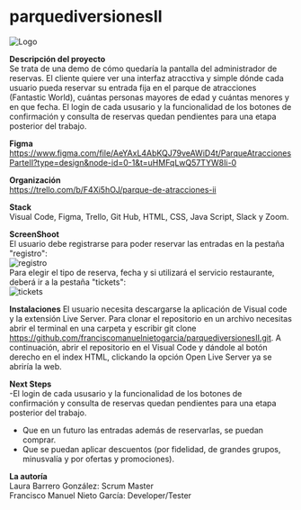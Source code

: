 # parquediversionesII
![Logo](https://github.com/franciscomanuelnietogarcia/parquediversionesII/assets/132559559/1c27d00c-6402-4304-b384-4b6e783529a5)

**Descripción del proyecto**
<br>
Se trata de una demo de cómo quedaría la pantalla del administrador de reservas. El cliente quiere ver una interfaz atracctiva y simple dónde cada usuario pueda reservar su entrada fija en el parque de atracciones (Fantastic World), cuántas personas mayores de edad y cuántas menores y en que fecha. 
El login de cada ususario y la funcionalidad de los botones de confirmación y consulta de reservas quedan pendientes para una etapa posterior del trabajo.

**Figma**
<br>
https://www.figma.com/file/AeYAxL4AbKQJ79veAWiD4t/ParqueAtraccionesParteII?type=design&node-id=0-1&t=uHMFqLwQ57TYW8Ii-0

**Organización**
<br>
https://trello.com/b/F4Xi5hOJ/parque-de-atracciones-ii 

**Stack**
<br>
Visual Code, Figma, Trello, Git Hub, HTML, CSS, Java Script, Slack y Zoom.

**ScreenShoot**
<br>
El usuario debe registrarse para poder reservar las entradas en la pestaña "registro":
<br>
![registro](https://github.com/franciscomanuelnietogarcia/parquediversionesII/assets/132559559/a094181b-63bb-4085-9618-5093777396f6)
<br>
Para elegir el tipo de reserva, fecha y si utilizará el servicio restaurante, deberá ir a la pestaña "tickets":
<br>
![tickets](https://github.com/franciscomanuelnietogarcia/parquediversionesII/assets/132559559/e56cdb4e-c9d4-41a2-b422-b03ef0efd4ae)

**Instalaciones**
El usuario necesita descargarse la aplicación de Visual code y la extensión Live Server. Para clonar el repositorio en un archivo necesitas abrir el terminal en una carpeta y escribir git clone https://github.com/franciscomanuelnietogarcia/parquediversionesII.git. A continuación, abrir el repositorio en el Visual Code y dándole al botón derecho en el index HTML, clickando la opción Open Live Server ya se abriría la web. 

**Next Steps**
<br>
-El login de cada ususario y la funcionalidad de los botones de confirmación y consulta de reservas quedan pendientes para una etapa posterior del trabajo.
- Que en un futuro las entradas además de reservarlas, se puedan comprar.
- Que se puedan aplicar descuentos (por fidelidad, de grandes grupos, minusvalía y por ofertas y promociones).

**La autoría**
<br>
Laura Barrero González: Scrum Master
<br>
Francisco Manuel Nieto García: Developer/Tester

